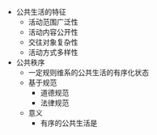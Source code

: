 - 公共生活的特征
	- 活动范围广泛性
	- 活动内容公开性
	- 交往对象复杂性
	- 活动方式多样性
- 公共秩序
	- 一定规则维系的公共生活的有序化状态
	- 基于规范
		- 道德规范
		- 法律规范
	- 意义
		- 有序的公共生活是